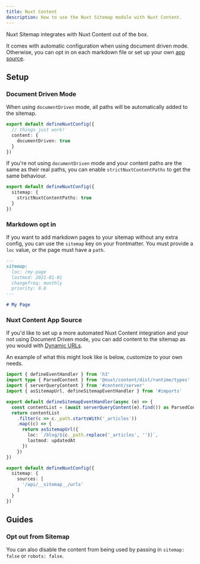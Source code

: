 ```yaml
---
title: Nuxt Content
description: How to use the Nuxt Sitemap module with Nuxt Content.
---
```


Nuxt Sitemap integrates with Nuxt Content out of the box.

It comes with automatic configuration when using document driven mode.
Otherwise, you can opt in on each markdown file or set up your own [app source](/sitemap/getting-started/data-sources).

## Setup

### Document Driven Mode

When using `documentDriven` mode, all paths will be automatically added to the sitemap.

```ts [nuxt.config.ts]
export default defineNuxtConfig({
  // things just work!
  content: {
    documentDriven: true
  }
})
```

If you're not using `documentDriven` mode and your content paths are the same as their real paths,
you can enable `strictNuxtContentPaths` to get the same behaviour.

```ts [nuxt.config.ts]
export default defineNuxtConfig({
  sitemap: {
    strictNuxtContentPaths: true
  }
})
```

### Markdown opt in

If you want to add markdown pages to your sitemap without any extra config, you can use the `sitemap` key on
your frontmatter. You must provide a `loc` value, or the page must have a `path`.

```md
---
sitemap:
  loc: /my-page
  lastmod: 2021-01-01
  changefreq: monthly
  priority: 0.8
---

# My Page
```

### Nuxt Content App Source

If you'd like to set up a more automated Nuxt Content integration and your not using Document Driven mode, you can add content to the sitemap as you would with [Dynamic URLs](/sitemap/guides/dynamic-urls).

An example of what this might look like is below, customize to your own needs.

```ts [server/api/__sitemap__/urls.ts]
import { defineEventHandler } from 'h3'
import type { ParsedContent } from '@nuxt/content/dist/runtime/types'
import { serverQueryContent } from '#content/server'
import { asSitemapUrl, defineSitemapEventHandler } from '#imports'

export default defineSitemapEventHandler(async (e) => {
  const contentList = (await serverQueryContent(e).find()) as ParsedContent[]
  return contentList
    .filter(c => c._path.startsWith('_articles'))
    .map((c) => {
      return asSitemapUrl({
        loc: `/blog/${c._path.replace('_articles', '')}`,
        lastmod: updatedAt
      })
    })
})
```

```ts
export default defineNuxtConfig({
  sitemap: {
    sources: [
      '/api/__sitemap__/urls'
    ]
  }
})
```

## Guides

### Opt out from Sitemap

You can also disable the content from being used by passing in `sitemap: false` or `robots: false`.
